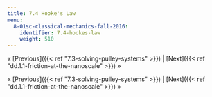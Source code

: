 ```yaml
---
title: 7.4 Hooke's Law
menu:
  8-01sc-classical-mechanics-fall-2016:
    identifier: 7.4-hookes-law
    weight: 510
---
```

« [Previous]({{< ref "7.3-solving-pulley-systems" >}}) | [Next]({{< ref "dd.1.1-friction-at-the-nanoscale" >}}) »

« [Previous]({{< ref "7.3-solving-pulley-systems" >}}) | [Next]({{< ref "dd.1.1-friction-at-the-nanoscale" >}}) »